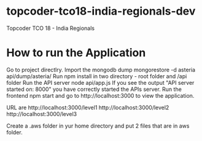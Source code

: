 # topcoder-tco18-india-regionals-dev
Topcoder TCO 18 - India Regionals

# How to run the Application
Go to project directlry.
Import the mongodb dump mongorestore -d asteria api/dump/asteria/
Run npm install in two directory - root folder and /api folder
Run the API server node api/app.js If you see the output "API server started on: 8000" you have correctly started the APIs server.
Run the frontend npm start and go to http://localhost:3000 to view the application.

URL are 
http://localhost:3000/level1
http://localhost:3000/level2
http://localhost:3000/level3

Create a .aws folder in yur home directory and put 2 files that are in aws folder.
